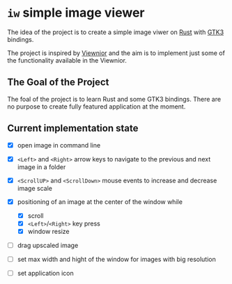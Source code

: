 # `iw` simple image viewer

The idea of the project is to create a simple image viwer on [Rust](https://www.rust-lang.org/) with [GTK3](https://gtk-rs.org/) bindings.

The project is inspired by [Viewnior](https://github.com/hellosiyan/Viewnior) and the aim is to implement just some of the functionality available in the Viewnior.

## The Goal of the Project
The foal of the project is to learn Rust and some GTK3 bindings.
There are no purpose to create fully featured application at the moment.

## Current implementation state

- [x] open image in command line
- [x] `<Left>` and `<Right>` arrow keys to navigate to the previous and next image in a folder
- [x] `<ScrollUP>` and `<ScrollDown>` mouse events to increase and decrease image scale
- [x] positioning of an image at the center of the window while
	- [x] scroll
	- [x] `<Left>`/`<Right>` key press
	- [x] window resize
- [ ] drag upscaled image
- [ ] set max width and hight of the window for images with big resolution
- [ ] set application icon

